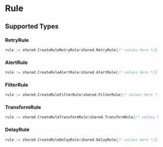 # Rule


## Supported Types

### RetryRule

```go
rule := shared.CreateRuleRetryRule(shared.RetryRule{/* values here */})
```

### AlertRule

```go
rule := shared.CreateRuleAlertRule(shared.AlertRule{/* values here */})
```

### FilterRule

```go
rule := shared.CreateRuleFilterRule(shared.FilterRule{/* values here */})
```

### TransformRule

```go
rule := shared.CreateRuleTransformRule(shared.TransformRule{/* values here */})
```

### DelayRule

```go
rule := shared.CreateRuleDelayRule(shared.DelayRule{/* values here */})
```

